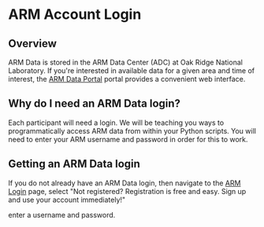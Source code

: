 # ARM Account Login

## Overview

ARM Data is stored in the ARM Data Center (ADC) at Oak Ridge National Laboratory. If you're interested in available data for a given area and time of interest, the [ARM Data Portal](https://adc.arm.gov/) portal provides a convenient web interface.

## Why do I need an ARM Data login?

Each participant will need a login. We will be teaching you ways to programmatically access ARM data from within your Python scripts. You will need to enter your ARM username and password in order for this to work.

## Getting an ARM Data login

If you do not already have an ARM Data login, then navigate to the [ARM Login](https://adc.arm.gov/armuserreg/) page, select
"Not registered? Registration is free and easy. Sign up and use your account immediately!"

enter a username and password.
